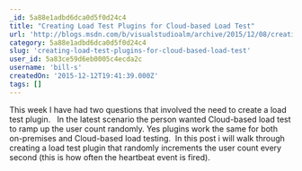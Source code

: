 ```yaml
---
_id: 5a88e1adbd6dca0d5f0d24c4
title: "Creating Load Test Plugins for Cloud-based Load Test"
url: 'http://blogs.msdn.com/b/visualstudioalm/archive/2015/12/08/creating-a-load-test-plugins-for-cloud-based-load-test.aspx'
category: 5a88e1adbd6dca0d5f0d24c4
slug: 'creating-load-test-plugins-for-cloud-based-load-test'
user_id: 5a83ce59d6eb0005c4ecda2c
username: 'bill-s'
createdOn: '2015-12-12T19:41:39.000Z'
tags: []
---
```


This week I have had two questions that involved the need to create a load test plugin.   In the latest scenario the person wanted Cloud-based load test to ramp up the user count randomly. Yes plugins work the same for both on-premises and Cloud-based load testing.  In this post i will walk through creating a load test plugin that randomly increments the user count every second (this is how often the heartbeat event is fired).
